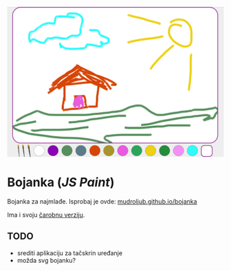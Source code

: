 [![](screen.png)](http://mudroljub.github.io/js-paint/)

# Bojanka (*JS Paint*)

Bojanka za najmlađe. Isprobaj je ovde: [mudroljub.github.io/bojanka](http://mudroljub.github.io/js-paint/)

Ima i svoju [čarobnu verziju](http://mudroljub.github.io/js-paint/carobna.html).

## TODO
- srediti aplikaciju za tačskrin uređanje
- možda svg bojanku?
